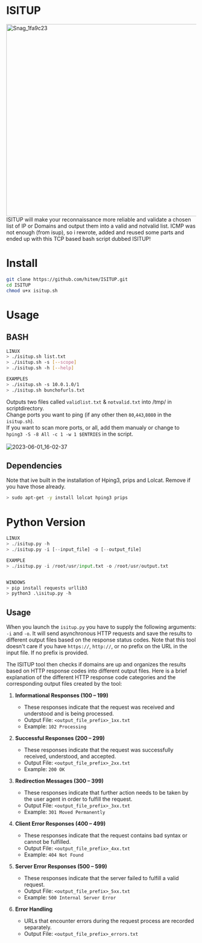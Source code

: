 # ISITUP
<img width="508" alt="Snag_1fa9c23" src="https://github.com/hitem/ISITUP/assets/8977898/42738190-aabf-407d-ac53-90e9afb09aff"><br>
ISITUP will make your reconnaissance more reliable and validate a chosen list of IP or Domains and output them into a valid and notvalid list.
ICMP was not enough (from isup), so i rewrote, added and reused some parts and ended up with this TCP based bash script dubbed ISITUP!<br>

# Install
```bash
git clone https://github.com/hitem/ISITUP.git
cd ISITUP
chmod u+x isitup.sh
```
# Usage
## BASH
```bash
LINUX
> ./isitup.sh list.txt
> ./isitup.sh -s [--scope]
> ./isitup.sh -h [--help]

EXAMPLES
> ./isitup.sh -s 10.0.1.0/1
> ./isitup.sh bunchofurls.txt
```
Outputs two files called ```validlist.txt``` & ```notvalid.txt``` into /tmp/ in scriptdirectory.<br>
Change ports you want to ping (if any other then ```80```,```443```,```8080``` in the ```isitup.sh```).\
If you want to scan more ports, or all, add them manualy or change to ```hping3 -S -8 All -c 1 -w 1 $ENTRIES``` in the script.<br><br>
![2023-06-01_16-02-37](https://github.com/hitem/ISITUP/assets/8977898/453d9b7e-1672-472e-9db1-8f4210fbf9d9)

## Dependencies
Note that ive built in the installation of Hping3, prips and Lolcat. Remove if you have those already.<br>
```bash
> sudo apt-get -y install lolcat hping3 prips
```


# Python Version
```python
LINUX
> ./isitup.py -h
> ./isitup.py -i [--input_file] -o [--output_file]

EXAMPLE
> ./isitup.py -i /root/usr/input.txt -o /root/usr/output.txt


WINDOWS
> pip install requests urllib3
> python3 .\isitup.py -h
```
## Usage

When you launch the `isitup.py` you have to supply the following arguments: `-i` and `-o`. It will send asynchronous HTTP requests and save the results to different output files based on the response status codes. Note that this tool doesn't care if you have `https://`, `http://`, or no prefix on the URL in the input file. If no prefix is provided.

The ISITUP tool then checks if domains are up and organizes the results based on HTTP response codes into different output files. Here is a brief explanation of the different HTTP response code categories and the corresponding output files created by the tool:

1. **Informational Responses (100 – 199)**
   - These responses indicate that the request was received and understood and is being processed.
   - Output File: `<output_file_prefix>_1xx.txt`
   - Example: `102 Processing`

2. **Successful Responses (200 – 299)**
   - These responses indicate that the request was successfully received, understood, and accepted.
   - Output File: `<output_file_prefix>_2xx.txt`
   - Example: `200 OK`

3. **Redirection Messages (300 – 399)**
   - These responses indicate that further action needs to be taken by the user agent in order to fulfill the request.
   - Output File: `<output_file_prefix>_3xx.txt`
   - Example: `301 Moved Permanently`

4. **Client Error Responses (400 – 499)**
   - These responses indicate that the request contains bad syntax or cannot be fulfilled.
   - Output File: `<output_file_prefix>_4xx.txt`
   - Example: `404 Not Found`

5. **Server Error Responses (500 – 599)**
   - These responses indicate that the server failed to fulfill a valid request.
   - Output File: `<output_file_prefix>_5xx.txt`
   - Example: `500 Internal Server Error`

6. **Error Handling**
   - URLs that encounter errors during the request process are recorded separately.
   - Output File: `<output_file_prefix>_errors.txt`
